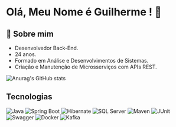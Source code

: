 
# Olá, Meu Nome é Guilherme ! 👋


## 🚀 Sobre mim
- Desenvolvedor Back-End. 
- 24 anos. 
- Formado em Análise e Desenvolvimentos de Sistemas.
- Criação e Manutenção de Microsserviços com APIs REST.

![Anurag's GitHub stats](https://github-readme-stats.vercel.app/api?username=guelhermedev&show_icons=true&theme=tokyonight)
## Tecnologias 

![Java](https://img.shields.io/badge/Java-ED8B00?style=for-the-badge&logo=java&logoColor=white) 
![Spring Boot](https://img.shields.io/badge/Spring_Boot-6DB33F?style=for-the-badge&logo=spring-boot&logoColor=white) 
![Hibernate](https://img.shields.io/badge/Hibernate-59666C?style=for-the-badge&logo=hibernate&logoColor=white) 
![SQL Server](https://img.shields.io/badge/Microsoft_SQL_Server-CC2927?style=for-the-badge&logo=microsoft-sql-server&logoColor=white) 
![Maven](https://img.shields.io/badge/Maven-C71A36?style=for-the-badge&logo=apache-maven&logoColor=white) 
![JUnit](https://img.shields.io/badge/JUnit-25A162?style=for-the-badge&logo=junit5&logoColor=white) 
![Swagger](https://img.shields.io/badge/Swagger-85EA2D?style=for-the-badge&logo=swagger&logoColor=black) 
![Docker](https://img.shields.io/badge/Docker-2496ED?style=for-the-badge&logo=docker&logoColor=white) 
![Kafka](https://img.shields.io/badge/Apache_Kafka-231F20?style=for-the-badge&logo=apache-kafka&logoColor=white)


